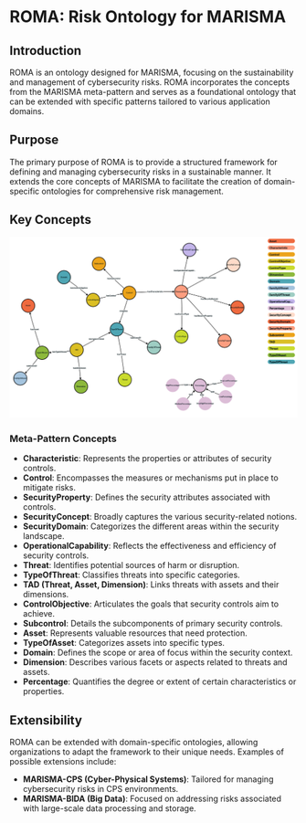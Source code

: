 # ROMA: Risk Ontology for MARISMA


## Introduction

ROMA is an ontology designed for MARISMA, focusing on the sustainability and management of cybersecurity risks. ROMA incorporates the concepts from the MARISMA meta-pattern and serves as a foundational ontology that can be extended with specific patterns tailored to various application domains.

## Purpose

The primary purpose of ROMA is to provide a structured framework for defining and managing cybersecurity risks in a sustainable manner. It extends the core concepts of MARISMA to facilitate the creation of domain-specific ontologies for comprehensive risk management.

## Key Concepts


![ROMA Stardog](img/ROMA-stardog.png)


### Meta-Pattern Concepts
- **Characteristic**: Represents the properties or attributes of security controls.
- **Control**: Encompasses the measures or mechanisms put in place to mitigate risks.
- **SecurityProperty**: Defines the security attributes associated with controls.
- **SecurityConcept**: Broadly captures the various security-related notions.
- **SecurityDomain**: Categorizes the different areas within the security landscape.
- **OperationalCapability**: Reflects the effectiveness and efficiency of security controls.
- **Threat**: Identifies potential sources of harm or disruption.
- **TypeOfThreat**: Classifies threats into specific categories.
- **TAD (Threat, Asset, Dimension)**: Links threats with assets and their dimensions.
- **ControlObjective**: Articulates the goals that security controls aim to achieve.
- **Subcontrol**: Details the subcomponents of primary security controls.
- **Asset**: Represents valuable resources that need protection.
- **TypeOfAsset**: Categorizes assets into specific types.
- **Domain**: Defines the scope or area of focus within the security context.
- **Dimension**: Describes various facets or aspects related to threats and assets.
- **Percentage**: Quantifies the degree or extent of certain characteristics or properties.


## Extensibility

ROMA can be extended with domain-specific ontologies, allowing organizations to adapt the framework to their unique needs. Examples of possible extensions include:

- **MARISMA-CPS (Cyber-Physical Systems)**: Tailored for managing cybersecurity risks in CPS environments.
- **MARISMA-BIDA (Big Data)**: Focused on addressing risks associated with large-scale data processing and storage.


